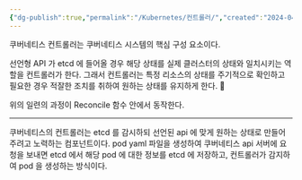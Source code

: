 ```yaml
---
{"dg-publish":true,"permalink":"/Kubernetes/컨트롤러/","created":"2024-04-19T11:02:43.000+09:00","updated":"2024-05-11T11:38:39.845+09:00"}
---
```


쿠버네티스 컨트롤러는 쿠버네티스 시스템의 핵심 구성 요소이다.

선언형 API 가 etcd 에 들어올 경우 해당 상태를 실제 클러스터의 상태와 일치시키는 역할을 컨트롤러가 한다.
그래서 컨트롤러는 특정 리소스의 상태를 주기적으로 확인하고 필요한 경우 적잘한 조치를 취하여 원하는 상태를 유지하게 한다. 

위의 일련의 과정이 Reconcile 함수 안에서 동작한다.

---

쿠버네티스의 컨트롤러는 etcd 를 감시하되 선언된 api 에 맞게 원하는 상태로 만들어주려고 노력하는 컴포넌트이다.
pod yaml 파일을 생성하여 쿠버네티스 api 서버에 요청을 보내면 etcd 에서 해당 pod 에 대한 정보를 etcd 에 저장하고, 컨트롤러가 감지하여 pod 을 생성하는 방식이다.